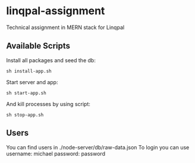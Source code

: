 # linqpal-assignment
Technical assignment in MERN stack for Linqpal
## Available Scripts

Install all packages and seed the db:
```
sh install-app.sh
```

Start server and app:

```
sh start-app.sh
```

And kill processes by using script:
```
sh stop-app.sh
```

## Users
You can find users in ./node-server/db/raw-data.json
To login you can use
username: michael
password: password



